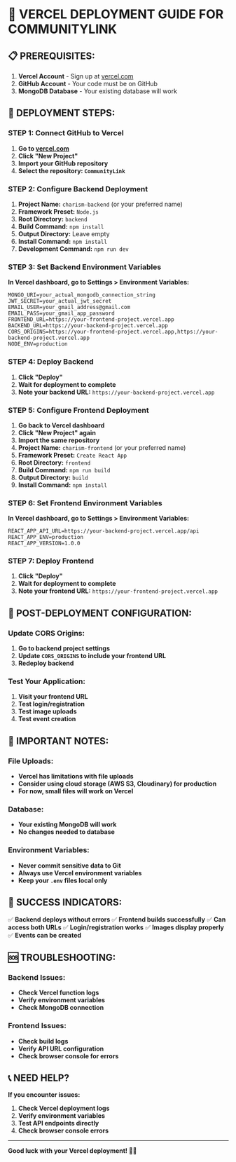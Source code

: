 # 🚀 VERCEL DEPLOYMENT GUIDE FOR COMMUNITYLINK

## 📋 **PREREQUISITES:**
1. **Vercel Account** - Sign up at [vercel.com](https://vercel.com)
2. **GitHub Account** - Your code must be on GitHub
3. **MongoDB Database** - Your existing database will work

## 🎯 **DEPLOYMENT STEPS:**

### **STEP 1: Connect GitHub to Vercel**
1. **Go to [vercel.com](https://vercel.com)**
2. **Click "New Project"**
3. **Import your GitHub repository**
4. **Select the repository: `CommunityLink`**

### **STEP 2: Configure Backend Deployment**
1. **Project Name:** `charism-backend` (or your preferred name)
2. **Framework Preset:** `Node.js`
3. **Root Directory:** `backend`
4. **Build Command:** `npm install`
5. **Output Directory:** Leave empty
6. **Install Command:** `npm install`
7. **Development Command:** `npm run dev`

### **STEP 3: Set Backend Environment Variables**
**In Vercel dashboard, go to Settings > Environment Variables:**

```
MONGO_URI=your_actual_mongodb_connection_string
JWT_SECRET=your_actual_jwt_secret
EMAIL_USER=your_gmail_address@gmail.com
EMAIL_PASS=your_gmail_app_password
FRONTEND_URL=https://your-frontend-project.vercel.app
BACKEND_URL=https://your-backend-project.vercel.app
CORS_ORIGINS=https://your-frontend-project.vercel.app,https://your-backend-project.vercel.app
NODE_ENV=production
```

### **STEP 4: Deploy Backend**
1. **Click "Deploy"**
2. **Wait for deployment to complete**
3. **Note your backend URL:** `https://your-backend-project.vercel.app`

### **STEP 5: Configure Frontend Deployment**
1. **Go back to Vercel dashboard**
2. **Click "New Project" again**
3. **Import the same repository**
4. **Project Name:** `charism-frontend` (or your preferred name)
5. **Framework Preset:** `Create React App`
6. **Root Directory:** `frontend`
7. **Build Command:** `npm run build`
8. **Output Directory:** `build`
9. **Install Command:** `npm install`

### **STEP 6: Set Frontend Environment Variables**
**In Vercel dashboard, go to Settings > Environment Variables:**

```
REACT_APP_API_URL=https://your-backend-project.vercel.app/api
REACT_APP_ENV=production
REACT_APP_VERSION=1.0.0
```

### **STEP 7: Deploy Frontend**
1. **Click "Deploy"**
2. **Wait for deployment to complete**
3. **Note your frontend URL:** `https://your-frontend-project.vercel.app`

## 🔧 **POST-DEPLOYMENT CONFIGURATION:**

### **Update CORS Origins:**
1. **Go to backend project settings**
2. **Update `CORS_ORIGINS` to include your frontend URL**
3. **Redeploy backend**

### **Test Your Application:**
1. **Visit your frontend URL**
2. **Test login/registration**
3. **Test image uploads**
4. **Test event creation**

## 🚨 **IMPORTANT NOTES:**

### **File Uploads:**
- **Vercel has limitations with file uploads**
- **Consider using cloud storage (AWS S3, Cloudinary) for production**
- **For now, small files will work on Vercel**

### **Database:**
- **Your existing MongoDB will work**
- **No changes needed to database**

### **Environment Variables:**
- **Never commit sensitive data to Git**
- **Always use Vercel environment variables**
- **Keep your `.env` files local only**

## 🎉 **SUCCESS INDICATORS:**

✅ **Backend deploys without errors**
✅ **Frontend builds successfully**
✅ **Can access both URLs**
✅ **Login/registration works**
✅ **Images display properly**
✅ **Events can be created**

## 🆘 **TROUBLESHOOTING:**

### **Backend Issues:**
- **Check Vercel function logs**
- **Verify environment variables**
- **Check MongoDB connection**

### **Frontend Issues:**
- **Check build logs**
- **Verify API URL configuration**
- **Check browser console for errors**

## 📞 **NEED HELP?**

**If you encounter issues:**
1. **Check Vercel deployment logs**
2. **Verify environment variables**
3. **Test API endpoints directly**
4. **Check browser console errors**

---

**Good luck with your Vercel deployment! 🚀✨**
